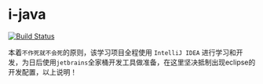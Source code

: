 # i-java

[![Build Status](https://secure.travis-ci.org/HuangRongjun/i-java.png)](https://travis-ci.org/HuangRongjun/i-java)

本着`不作死就不会死`的原则，该学习项目全程使用 `IntelliJ IDEA` 进行学习和开发，为日后使用`jetbrains`全家桶开发工具做准备，在这里坚决抵制出现eclipse的开发配置，以上说明！
